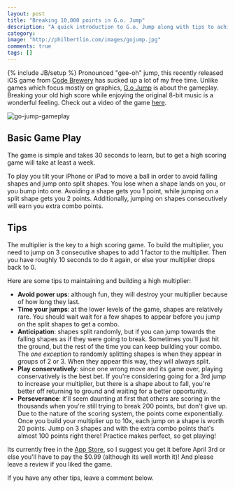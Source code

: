 ```yaml
---
layout: post
title: "Breaking 10,000 points in G.o. Jump"
description: "A quick introduction to G.o. Jump along with tips to achieving a high scoring game."
category:
image: "http://philbertlin.com/images/gojump.jpg"
comments: true
tags: []
---
```

{% include JB/setup %}
Pronounced "gee-oh" jump, this recently released iOS game from [Code Brewery][3]
has sucked up a lot of my free time.
Unlike games which focus mostly on graphics, [G.o Jump][5] is about the gameplay.
Breaking your old high score while enjoying the original 8-bit music is
a wonderful feeling.
Check out a video of the game [here][4].

![go-jump-gameplay][2]

## Basic Game Play
The game is simple and takes 30 seconds to learn,
but to get a high scoring game will take at least a week.

To play you tilt your iPhone or iPad to move a ball in order to 
avoid falling shapes and jump onto split shapes.
You lose when a shape lands on you, or you bump into one.
Avoiding a shape gets you 1 point, while jumping on a split shape gets
you 2 points.
Additionally, jumping on shapes consecutively will earn you extra combo points.

## Tips
The multiplier is the key to a high scoring game.
To build the multiplier, you need to jump on 3 consecutive shapes to add 1
factor to the multiplier.
Then you have roughly 10 seconds to do it again, or else your multiplier drops
back to 0.

Here are some tips to maintaining and building a high multiplier:

- **Avoid power ups**: although fun, they will destroy your multiplier because
  of how long they last.
- **Time your jumps**: at the lower levels of the game, shapes are relatively rare.
  You should wait wait for a few shapes to appear before you
  jump on the split shapes to get a combo.
- **Anticipation**: shapes split randomly, but if you can
  jump towards the falling shapes as if they were going to break.
  Sometimes you'll just hit the ground, but the rest of the time you can keep
  building your combo.
  The *one exception* to randomly splitting shapes is when they appear in groups
  of 2 or 3.
  When they appear this way, they will always split.
- **Play conservatively**: since one wrong move and its game over, playing
  conservatively is the best bet.
  If you're considering going for a 3rd jump to increase your multiplier, but
  there is a shape about to fall, you're better off returning to ground and
  waiting for a better opportunity.
- **Perseverance**: it'll seem daunting at first that others are scoring in the
  thousands when you're still trying to break 200 points, but don't give up.
  Due to the nature of the scoring system, the points come exponentially.
  Once you build your multiplier up to 10x, each jump on a shape is worth 20
  points.
  Jump on 3 shapes and with the extra combo points that's almost 100 points right
  there!
  Practice makes perfect, so get playing!
  
Its currently free in the [App Store][1], so I suggest you get it before 
April 3rd or else you'll have to pay the $0.99 (although its well worth it)!
And please leave a review if you liked the game.

If you have any other tips, leave a comment below.

[1]: https://itunes.apple.com/us/app/g.o.-jump/id423171531?mt=8
[2]: http://philbertlin.com/images/gojump.jpg
[3]: http://www.codebrewerygames.com/
[4]: http://youtu.be/PLSXS9341dQ
[5]: http://www.codebrewerygames.com/games.shtml
